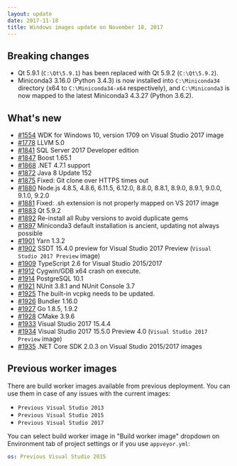 ```yaml
---
layout: update
date: 2017-11-18
title: Windows images update on November 18, 2017
---
```


## Breaking changes

* Qt 5.9.1 (`C:\Qt\5.9.1`) has been replaced with Qt 5.9.2 (`C:\Qt\5.9.2`).
* Miniconda3 3.16.0 (Python 3.4.3) is now installed into `C:\Miniconda34` directory (x64 to `C:\Miniconda34-x64` respectively), and `C:\Miniconda3` is now mapped to the latest Miniconda3 4.3.27 (Python 3.6.2).

## What's new

* [#1554](https://github.com/appveyor/ci/issues/1554) WDK for Windows 10, version 1709 on Visual Studio 2017 image
* [#1778](https://github.com/appveyor/ci/issues/1778) LLVM 5.0
* [#1841](https://github.com/appveyor/ci/issues/1841) SQL Server 2017 Developer edition
* [#1847](https://github.com/appveyor/ci/issues/1847) Boost 1.65.1
* [#1868](https://github.com/appveyor/ci/issues/1868) .NET 4.7.1 support
* [#1872](https://github.com/appveyor/ci/issues/1872) Java 8 Update 152
* [#1875](https://github.com/appveyor/ci/issues/1875) Fixed: Git clone over HTTPS times out
* [#1880](https://github.com/appveyor/ci/issues/1880) Node.js 4.8.5, 4.8.6, 6.11.5, 6.12.0, 8.8.0, 8.8.1, 8.9.0, 8.9.1, 9.0.0, 9.1.0, 9.2.0
* [#1881](https://github.com/appveyor/ci/issues/1881) Fixed: .sh extension is not properly mapped on VS 2017 image
* [#1883](https://github.com/appveyor/ci/issues/1883) Qt 5.9.2
* [#1892](https://github.com/appveyor/ci/issues/1892) Re-install all Ruby versions to avoid duplicate gems
* [#1897](https://github.com/appveyor/ci/issues/1897) Miniconda3 default installation is ancient, updating not always possible
* [#1901](https://github.com/appveyor/ci/issues/1901) Yarn 1.3.2
* [#1902](https://github.com/appveyor/ci/issues/1902) SSDT 15.4.0 preview for Visual Studio 2017 Preview (`Visual Studio 2017 Preview` image)
* [#1909](https://github.com/appveyor/ci/issues/1909) TypeScript 2.6 for Visual Studio 2015/2017
* [#1912](https://github.com/appveyor/ci/issues/1912) Cygwin/GDB x64 crash on execute.
* [#1914](https://github.com/appveyor/ci/issues/1914) PostgreSQL 10.1
* [#1921](https://github.com/appveyor/ci/issues/1921) NUnit 3.8.1 and NUnit Console 3.7
* [#1925](https://github.com/appveyor/ci/issues/1925) The built-in vcpkg needs to be updated.
* [#1926](https://github.com/appveyor/ci/issues/1926) Bundler 1.16.0
* [#1927](https://github.com/appveyor/ci/issues/1927) Go 1.8.5, 1.9.2
* [#1928](https://github.com/appveyor/ci/issues/1928) CMake 3.9.6
* [#1933](https://github.com/appveyor/ci/issues/1933) Visual Studio 2017 15.4.4
* [#1934](https://github.com/appveyor/ci/issues/1934) Visual Studio 2017 15.5.0 Preview 4.0 (`Visual Studio 2017 Preview` image)
* [#1935](https://github.com/appveyor/ci/issues/1935) .NET Core SDK 2.0.3 on Visual Studio 2015/2017 images


## Previous worker images

There are build worker images available from previous deployment. You can use them in case of any issues with the current images:

* `Previous Visual Studio 2013`
* `Previous Visual Studio 2015`
* `Previous Visual Studio 2017`

You can select build worker image in "Build worker image" dropdown on Environment tab of project settings or if you use `appveyor.yml`:

```yaml
os: Previous Visual Studio 2015
```